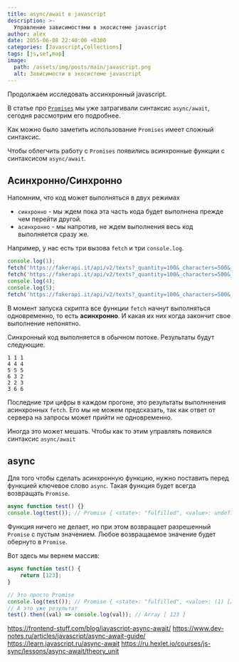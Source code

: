 ```yaml
---
title: async/await в javascript
description: >-
  Управление зависимостями в экосистеме javascript
author: alex
date: 2055-06-08 22:40:00 +0300
categories: [Javascript,Collections]
tags: [js,set,map]
image:
  path: /assets/img/posts/main/javascript.png
  alt: Зависимости в экосистеме javascript
---
```


Продолжаем исследовать ассинхронный javascript.  

В статье про [`Promises`](https://lexusalex.site/posts/javascript-promises/) мы уже затрагивали синтаксис `async/await`, сегодня рассмотрим его подробнее.

Как можно было заметить использование `Promises` имеет сложный синтаксис. 

Чтобы облегчить работу с `Promises` появились асинхронные функции с синтаксисом `async/await`.

## Асинхронно/Синхронно

Напомним, что код может выполняться в двух режимах

- `синхронно` - мы ждем пока эта часть кода будет выполнена прежде чем перейти другой.
- `асинхронно` - мы напротив, не ждем выполнения весь код выполняется сразу же.

Например, у нас есть три вызова `fetch` и три `console.log`.

````javascript
console.log(1);
fetch('https://fakerapi.it/api/v2/texts?_quantity=100&_characters=500&_locale=ru_RU').then((r) => console.log(2));
fetch('https://fakerapi.it/api/v2/texts?_quantity=100&_characters=500&_locale=ru_RU').then((r) => console.log(3));
console.log(4);
console.log(5);
fetch('https://fakerapi.it/api/v2/texts?_quantity=100&_characters=500&_locale=ru_RU').then((r) => console.log(6));
````

В момент запуска скрипта все функции `fetch` начнут выполняться одновременно, то есть **асинхронно**. И какая их них когда закончит свое выполнение непонятно.

Синхронный код выполняется в обычном потоке. Результаты будут следующие.

````text
1 1 1
4 4 4
5 5 5
6 3 2
2 2 3
3 6 6
````

Последние три цифры в каждом прогоне, это результаты выполннения асинхронных `fetch`. Его мы не можем предсказать, так как ответ от сервера на запросы может прийти не одновременно. 

Иногда это может мешать. Чтобы как то этим управлять появился синтаксис `async/await`

## async

Для того чтобы сделать асинхронную функцию, нужно поставить перед функцией ключевое слово `async`. Такая функция будет всегда возвращать `Promise`.

````javascript
async function test() {}
console.log(test()); // Promise { <state>: "fulfilled", <value>: undefined }
````

Функция ничего не делает, но при этом возвращает разрешенный `Promise` с пустым значением. Любое возвращаемое значение будет обернуто в `Promise`.

Вот здесь мы вернем массив:

````javascript
async function test() {
    return [123];
}

// Это просто Promise
console.log(test()); // Promise { <state>: "fulfilled", <value>: (1) […] }
// А это уже результат
test().then((val) => console.log(val)); // Array [ 123 ]
````

https://frontend-stuff.com/blog/javascript-async-await/
https://www.dev-notes.ru/articles/javascript/async-await-guide/
https://learn.javascript.ru/async-await
https://ru.hexlet.io/courses/js-sync/lessons/async-await/theory_unit
